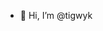 - 👋 Hi, I’m @tigwyk

<!---
tigwyk/tigwyk is a ✨ special ✨ repository because its `README.md` (this file) appears on your GitHub profile.
You can click the Preview link to take a look at your changes.
--->
